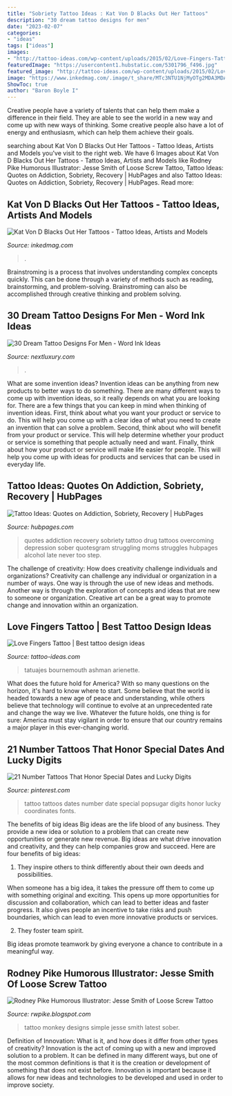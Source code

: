 ```yaml
---
title: "Sobriety Tattoo Ideas : Kat Von D Blacks Out Her Tattoos"
description: "30 dream tattoo designs for men"
date: "2023-02-07"
categories:
- "ideas"
tags: ["ideas"]
images:
- "http://tattoo-ideas.com/wp-content/uploads/2015/02/Love-Fingers-Tattoo.jpg"
featuredImage: "https://usercontent1.hubstatic.com/5301796_f496.jpg"
featured_image: "http://tattoo-ideas.com/wp-content/uploads/2015/02/Love-Fingers-Tattoo.jpg"
image: "https://www.inkedmag.com/.image/t_share/MTc3NTU1NjMyOTg2MDA3MDAy/kvd-blackout-fb.jpg"
ShowToc: true
author: "Baron Boyle I"
---
```



Creative people have a variety of talents that can help them make a difference in their field. They are able to see the world in a new way and come up with new ways of thinking. Some creative people also have a lot of energy and enthusiasm, which can help them achieve their goals.

	

		
searching about Kat Von D Blacks Out Her Tattoos - Tattoo Ideas, Artists and Models you've visit to the right web. We have 6 Images about Kat Von D Blacks Out Her Tattoos - Tattoo Ideas, Artists and Models like Rodney Pike Humorous Illustrator: Jesse Smith of Loose Screw Tattoo, Tattoo Ideas: Quotes on Addiction, Sobriety, Recovery | HubPages and also Tattoo Ideas: Quotes on Addiction, Sobriety, Recovery | HubPages. Read more:
		
    
## Kat Von D Blacks Out Her Tattoos - Tattoo Ideas, Artists And Models

<img loading=lazy src="https://www.inkedmag.com/.image/t_share/MTc3NTU1NjMyOTg2MDA3MDAy/kvd-blackout-fb.jpg" onerror="this.onerror=null;this.src='https://tse2.mm.bing.net/th?id=OIP.xo4LkqbjFAlx8Zjh_txSPAHaD4&amp;pid=15.1';" alt="Kat Von D Blacks Out Her Tattoos - Tattoo Ideas, Artists and Models">

_Source: inkedmag.com_

>. 

	

Brainstroming is a process that involves understanding complex concepts quickly. This can be done through a variety of methods such as reading, brainstorming, and problem-solving. Brainstroming can also be accomplished through creative thinking and problem solving.

    
## 30 Dream Tattoo Designs For Men - Word Ink Ideas

<img loading=lazy src="https://nextluxury.com/wp-content/uploads/circular-mens-dream-tattoo-design-ideas.jpg" onerror="this.onerror=null;this.src='https://tse4.mm.bing.net/th?id=OIP.PpFISNhg5jg45ITi968V1QHaHa&amp;pid=15.1';" alt="30 Dream Tattoo Designs For Men - Word Ink Ideas">

_Source: nextluxury.com_

>. 

	

What are some invention ideas?
Invention ideas can be anything from new products to better ways to do something. There are many different ways to come up with invention ideas, so it really depends on what you are looking for. There are a few things that you can keep in mind when thinking of invention ideas. 
First, think about what you want your product or service to do. This will help you come up with a clear idea of what you need to create an invention that can solve a problem. Second, think about who will benefit from your product or service. This will help determine whether your product or service is something that people actually need and want. Finally, think about how your product or service will make life easier for people. This will help you come up with ideas for products and services that can be used in everyday life.

    
## Tattoo Ideas: Quotes On Addiction, Sobriety, Recovery | HubPages

<img loading=lazy src="https://usercontent1.hubstatic.com/5301796_f496.jpg" onerror="this.onerror=null;this.src='https://tse4.mm.bing.net/th?id=OIP.XHiugYUhbk7hg4t7qVGiqwHaFn&amp;pid=15.1';" alt="Tattoo Ideas: Quotes on Addiction, Sobriety, Recovery | HubPages">

_Source: hubpages.com_

>quotes addiction recovery sobriety tattoo drug tattoos overcoming depression sober quotesgram struggling moms struggles hubpages alcohol late never too step. 

	

The challenge of creativity: How does creativity challenge individuals and organizations?
Creativity can challenge any individual or organization in a number of ways. One way is through the use of new ideas and methods. Another way is through the exploration of concepts and ideas that are new to someone or organization. Creative art can be a great way to promote change and innovation within an organization.

    
## Love Fingers Tattoo | Best Tattoo Design Ideas

<img loading=lazy src="http://tattoo-ideas.com/wp-content/uploads/2015/02/Love-Fingers-Tattoo.jpg" onerror="this.onerror=null;this.src='https://tse4.mm.bing.net/th?id=OIP.MjLiNJ4GoXt1EPNtZhHWNAHaHa&amp;pid=15.1';" alt="Love Fingers Tattoo | Best tattoo design ideas">

_Source: tattoo-ideas.com_

>tatuajes bournemouth ashman arienette. 

	

What does the future hold for America? With so many questions on the horizon, it's hard to know where to start. Some believe that the world is headed towards a new age of peace and understanding, while others believe that technology will continue to evolve at an unprecedented rate and change the way we live. Whatever the future holds, one thing is for sure: America must stay vigilant in order to ensure that our country remains a major player in this ever-changing world.

    
## 21 Number Tattoos That Honor Special Dates And Lucky Digits

<img loading=lazy src="https://i.pinimg.com/736x/d6/0e/2a/d60e2ac0c54e00f432521658dbf80efd.jpg" onerror="this.onerror=null;this.src='https://tse2.mm.bing.net/th?id=OIP.GQB0yNW_eGlehOkGgl7DyAHaLH&amp;pid=15.1';" alt="21 Number Tattoos That Honor Special Dates and Lucky Digits">

_Source: pinterest.com_

>tattoo tattoos dates number date special popsugar digits honor lucky coordinates fonts. 

	

The benefits of big ideas
Big ideas are the life blood of any business. They provide a new idea or solution to a problem that can create new opportunities or generate new revenue. Big ideas are what drive innovation and creativity, and they can help companies grow and succeed. Here are four benefits of big ideas:
1. They inspire others to think differently about their own deeds and possibilities.

When someone has a big idea, it takes the pressure off them to come up with something original and exciting. This opens up more opportunities for discussion and collaboration, which can lead to better ideas and faster progress. It also gives people an incentive to take risks and push boundaries, which can lead to even more innovative products or services.

2. They foster team spirit.

Big ideas promote teamwork by giving everyone a chance to contribute in a meaningful way.

    
## Rodney Pike Humorous Illustrator: Jesse Smith Of Loose Screw Tattoo

<img loading=lazy src="https://1.bp.blogspot.com/-MVG9O_rMAxU/TgULE1nHBlI/AAAAAAAAB0E/1owpzbKRnkM/s1600/Sober-Monkey-Tattoo.jpg" onerror="this.onerror=null;this.src='https://tse4.mm.bing.net/th?id=OIP.tAEJfDIbsVRJOiqHX8vzqQHaKC&amp;pid=15.1';" alt="Rodney Pike Humorous Illustrator: Jesse Smith of Loose Screw Tattoo">

_Source: rwpike.blogspot.com_

>tattoo monkey designs simple jesse smith latest sober. 

	

Definition of Innovation: What is it, and how does it differ from other types of creativity?
Innovation is the act of coming up with a new and improved solution to a problem. It can be defined in many different ways, but one of the most common definitions is that it is the creation or development of something that does not exist before. Innovation is important because it allows for new ideas and technologies to be developed and used in order to improve society.

